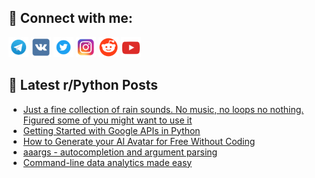 ## 🔎 Connect with me:
[<img src="https://github.com/bullbesh/bullbesh/blob/main/images/Telegram.png" width="32" height="32" />](https://t.me/bullbesh)
[<img src="https://github.com/bullbesh/bullbesh/blob/main/images/VK.png" width="32" height="32" />](https://vk.com/bullbesh)
[<img src="https://github.com/bullbesh/bullbesh/blob/main/images/Twitter.png" width="32" height="32" />](https://twitter.com/bullbesh1)
[<img src="https://github.com/bullbesh/bullbesh/blob/main/images/Instagram.png" width="32" height="32" />](https://www.instagram.com/bullbesh)
[<img src="https://github.com/bullbesh/bullbesh/blob/main/images/Reddit.png" width="32" height="32" />](https://www.reddit.com/user/bullbesh)
[<img src="https://github.com/bullbesh/bullbesh/blob/main/images/YouTube.png" width="32" height="32" />](https://www.youtube.com/channel/UCtfjRs6uzgq5mfm8S06WTcg)

## 📕 Latest r/Python Posts
<!-- BLOG-POST-LIST:START -->
- [Just a fine collection of rain sounds. No music, no loops no nothing. Figured some of you might want to use it](https://www.reddit.com/r/Python/comments/yk44ov/just_a_fine_collection_of_rain_sounds_no_music_no/)
- [Getting Started with Google APIs in Python](https://www.reddit.com/r/Python/comments/yk3rb9/getting_started_with_google_apis_in_python/)
- [How to Generate your AI Avatar for Free Without Coding](https://www.reddit.com/r/Python/comments/yk2nyt/how_to_generate_your_ai_avatar_for_free_without/)
- [aaargs - autocompletion and argument parsing](https://www.reddit.com/r/Python/comments/yk12p5/aaargs_autocompletion_and_argument_parsing/)
- [Command-line data analytics made easy](https://www.reddit.com/r/Python/comments/yjzvek/commandline_data_analytics_made_easy/)
<!-- BLOG-POST-LIST:END -->
